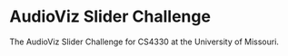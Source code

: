 # AudioViz Slider Challenge

The AudioViz Slider Challenge for CS4330 at the University of Missouri.
